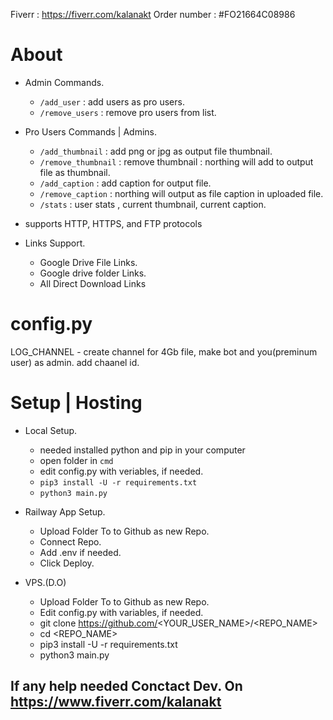Fiverr : https://fiverr.com/kalanakt
Order number : #FO21664C08986

# About

- Admin Commands.
    - `/add_user` : add users as pro users.
    - `/remove_users` : remove pro users from list.

- Pro Users Commands | Admins.
    - `/add_thumbnail` : add png or jpg as output file thumbnail.
    - `/remove_thumbnail` : remove thumbnail : northing will add to output file as thumbnail.
    - `/add_caption` : add caption for output file.
    - `/remove_caption` : northing will output as file caption in uploaded file.
    - `/stats` : user stats , current thumbnail, current caption.

- supports HTTP, HTTPS, and FTP protocols

- Links Support.
    - Google Drive File Links.
    - Google drive folder Links.
    - All Direct Download Links

# config.py

LOG_CHANNEL - create channel for 4Gb file, make bot and you(preminum user) as admin. add chaanel id.


# Setup | Hosting

- Local Setup.
    - needed installed python and pip in your computer
    - open folder in `cmd`
    - edit config.py with veriables, if needed.
    - `pip3 install -U -r requirements.txt`
    - `python3 main.py`

- Railway App Setup.
    - Upload Folder To to Github as new Repo.
    - Connect Repo.
    - Add .env if needed.
    - Click Deploy.

- VPS.(D.O)
    - Upload Folder To to Github as new Repo.
    - Edit config.py with variables, if needed.
    - git clone https://github.com/<YOUR_USER_NAME>/<REPO_NAME>
    - cd <REPO_NAME>
    - pip3 install -U -r requirements.txt
    - python3 main.py


## If any help needed Conctact Dev. On https://www.fiverr.com/kalanakt